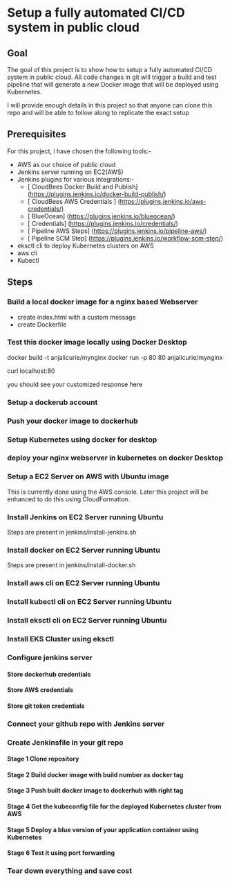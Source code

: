 # Setup a fully automated CI/CD system in public cloud

## Goal

The goal of this project is to show how to setup a fully automated CI/CD system
in public cloud. All code changes in git will trigger a build and test pipeline
that will generate a new Docker image that will be deployed using Kubernetes.

I will provide enough details in this project so that anyone can clone this repo and
will be able to follow along to replicate the exact setup


## Prerequisites
For this project, i have chosen the following tools:- 

- AWS as our choice of public cloud
- Jenkins server running on EC2(AWS)
- Jenkins plugins for various integrations:-
  - [ CloudBees Docker Build and Publish] (https://plugins.jenkins.io/docker-build-publish/)
  - [ CloudBees AWS Credentials ] (https://plugins.jenkins.io/aws-credentials/)
  - [ BlueOcean] (https://plugins.jenkins.io/blueocean/) 
  - [ Credentials] (https://plugins.jenkins.io/credentials/)
  - [ Pipeline AWS Steps] (https://plugins.jenkins.io/pipeline-aws/)
  - [ Pipeline SCM Step] (https://plugins.jenkins.io/workflow-scm-step/)
- eksctl cli to deploy Kubernetes clusters on AWS
- aws cli
- Kubectl 


## Steps

### Build a local docker image for a nginx based Webserver
- create index.html with a custom message
- create Dockerfile 

### Test this docker image locally using Docker Desktop
docker build -t anjalicurie/mynginx
docker run -p 80:80 anjalicurie/mynginx

curl localhost:80

you should see your customized response here

### Setup a dockerub account


### Push your docker image to dockerhub

### Setup Kubernetes using docker for desktop

### deploy your nginx webserver in kubernetes on docker Desktop

### Setup a EC2 Server on AWS with Ubuntu image

This is currently done using the AWS console. Later this project will be enhanced to do this
using CloudFormation.

### Install Jenkins on EC2 Server running Ubuntu
Steps are present in jenkins/install-jenkins.sh

### Install docker on EC2 Server running Ubuntu
Steps are present in jenkins/install-docker.sh


### Install aws cli on EC2 Server running Ubuntu

### Install kubectl cli on EC2 Server running Ubuntu


### Install eksctl cli on EC2 Server running Ubuntu


### Install EKS Cluster using eksctl

### Configure jenkins server

#### Store dockerhub credentials


#### Store AWS credentials

#### Store git token credentials 

### Connect your github repo with Jenkins server

### Create Jenkinsfile in your git repo

#### Stage 1 Clone repository

#### Stage 2 Build docker image with build number as docker tag

#### Stage 3 Push built docker image to dockerhub with right tag

#### Stage 4 Get the kubeconfig file for the deployed Kubernetes cluster from AWS
 
#### Stage 5 Deploy a blue version of your application container using Kubernetes

#### Stage 6 Test it using port forwarding

### Tear down everything and save cost
